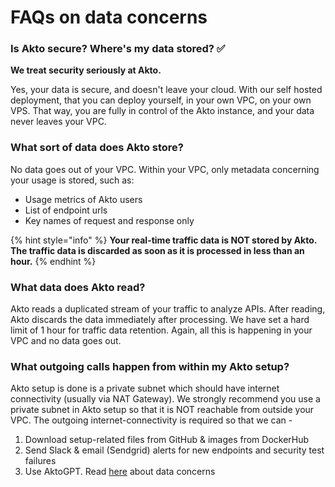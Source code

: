 # FAQs on data concerns

### Is Akto secure? Where's my data stored? ✅

**We treat security seriously at Akto.**

Yes, your data is secure, and doesn't leave your cloud. With our self hosted deployment, that you can deploy yourself, in your own VPC, on your own VPS. That way, you are fully in control of the Akto instance, and your data never leaves your VPC.

### What sort of data does Akto store?

No data goes out of your VPC. Within your VPC, only metadata concerning your usage is stored, such as:

* Usage metrics of Akto users
* List of endpoint urls
* Key names of request and response only

{% hint style="info" %}
**Your real-time traffic data is NOT stored by Akto. The traffic data is discarded as soon as it is processed in less than an hour.**
{% endhint %}

### What data does Akto read?

Akto reads a duplicated stream of your traffic to analyze APIs. After reading, Akto discards the data immediately after processing. We have set a hard limit of 1 hour for traffic data retention. Again, all this is happening in your VPC and no data goes out.

### What outgoing calls happen from within my Akto setup?

Akto setup is done is a private subnet which should have internet connectivity (usually via NAT Gateway). We strongly recommend you use a private subnet in Akto setup so that it is NOT reachable from outside your VPC. The outgoing internet-connectivity is required so that we can -

1. Download setup-related files from GitHub & images from DockerHub
2. Send Slack & email (Sendgrid) alerts for new endpoints and security test failures
3. Use AktoGPT. Read [here](https://docs.akto.io/aktogpt#data-concerns) about data concerns
